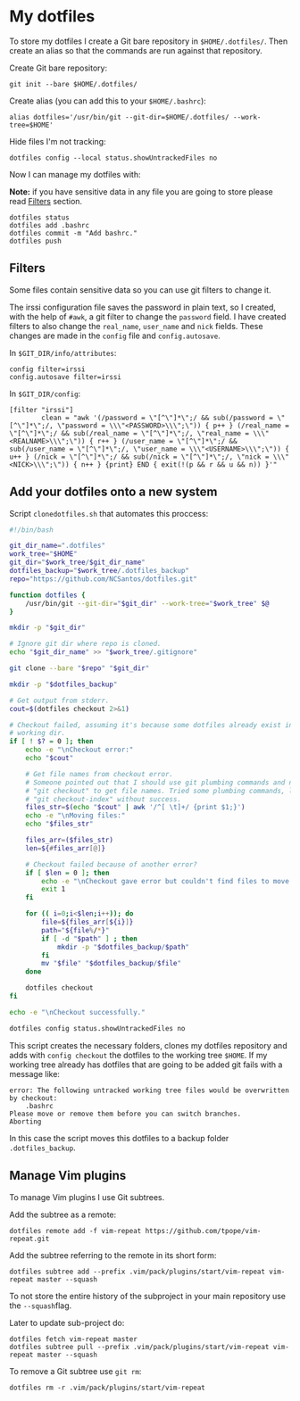 # My dotfiles

To store my dotfiles I create a Git bare repository in `$HOME/.dotfiles/`. Then create an alias so that the commands are run against
that repository.

Create Git bare repository:
```
git init --bare $HOME/.dotfiles/
```
Create alias (you can add this to your `$HOME/.bashrc`):
```
alias dotfiles='/usr/bin/git --git-dir=$HOME/.dotfiles/ --work-tree=$HOME'
```
Hide files I'm not tracking:
```
dotfiles config --local status.showUntrackedFiles no
```
Now I can manage my dotfiles with:

**Note:** if you have sensitive data in any file you are going to store please read [Filters](#filters) section.
```
dotfiles status
dotfiles add .bashrc
dotfiles commit -m "Add bashrc."
dotfiles push
```

## Filters

Some files contain sensitive data so you can use git filters to change it.

The irssi configuration file saves the password in plain text, so I created, with the help of `#awk`, a git filter to change
the `password` field. I have created filters to also change the `real_name`, `user_name` and `nick` fields. These changes are
made in the `config` file and `config.autosave`.

In `$GIT_DIR/info/attributes`:
```
config filter=irssi
config.autosave filter=irssi
```
In `$GIT_DIR/config`:
```
[filter "irssi"]
        clean = "awk '(/password = \"[^\"]*\";/ && sub(/password = \"[^\"]*\";/, \"password = \\\"<PASSWORD>\\\";\")) { p++ } (/real_name = \"[^\"]*\";/ && sub(/real_name = \"[^\"]*\";/, \"real_name = \\\"<REALNAME>\\\";\")) { r++ } (/user_name = \"[^\"]*\";/ && sub(/user_name = \"[^\"]*\";/, \"user_name = \\\"<USERNAME>\\\";\")) { u++ } (/nick = \"[^\"]*\";/ && sub(/nick = \"[^\"]*\";/, \"nick = \\\"<NICK>\\\";\")) { n++ } {print} END { exit(!(p && r && u && n)) }'"
```

## Add your dotfiles onto a new system

Script `clonedotfiles.sh` that automates this proccess:
```bash
#!/bin/bash

git_dir_name=".dotfiles"
work_tree="$HOME"
git_dir="$work_tree/$git_dir_name"
dotfiles_backup="$work_tree/.dotfiles_backup"
repo="https://github.com/NCSantos/dotfiles.git"

function dotfiles {
    /usr/bin/git --git-dir="$git_dir" --work-tree="$work_tree" $@
}

mkdir -p "$git_dir"

# Ignore git dir where repo is cloned.
echo "$git_dir_name" >> "$work_tree/.gitignore"

git clone --bare "$repo" "$git_dir"

mkdir -p "$dotfiles_backup"

# Get output from stderr.
cout=$(dotfiles checkout 2>&1)

# Checkout failed, assuming it's because some dotfiles already exist in the
# working dir.
if [ ! $? = 0 ]; then
    echo -e "\nCheckout error:"
    echo "$cout"

    # Get file names from checkout error.
    # Someone pointed out that I should use git plumbing commands and not
    # "git checkout" to get file names. Tried some plumbing commands, like
    # "git checkout-index" without success.
    files_str=$(echo "$cout" | awk '/^[ \t]+/ {print $1;}')
    echo -e "\nMoving files:"
    echo "$files_str"

    files_arr=($files_str)
    len=${#files_arr[@]}

    # Checkout failed because of another error?
    if [ $len = 0 ]; then
        echo -e "\nCheckout gave error but couldn't find files to move."
        exit 1
    fi

    for (( i=0;i<$len;i++)); do
        file=${files_arr[${i}]}
        path="${file%/*}"
        if [ -d "$path" ] ; then
            mkdir -p "$dotfiles_backup/$path"
        fi
        mv "$file" "$dotfiles_backup/$file"
    done

    dotfiles checkout
fi

echo -e "\nCheckout successfully."

dotfiles config status.showUntrackedFiles no
```
This script creates the necessary folders, clones my dotfiles repository and adds with `config checkout` the dotfiles to the
working tree `$HOME`. If my working tree already has dotfiles that are going to be added git fails with a message like:
```
error: The following untracked working tree files would be overwritten by checkout:
    .bashrc
Please move or remove them before you can switch branches.
Aborting
```
In this case the script moves this dotfiles to a backup folder `.dotfiles_backup`.

## Manage Vim plugins

To manage Vim plugins I use Git subtrees.

Add the subtree as a remote:
```
dotfiles remote add -f vim-repeat https://github.com/tpope/vim-repeat.git
```
Add the subtree referring to the remote in its short form:
```
dotfiles subtree add --prefix .vim/pack/plugins/start/vim-repeat vim-repeat master --squash
```
To not store the entire history of the subproject in your main repository use the `--squash`flag.

Later to update sub-project do:
```
dotfiles fetch vim-repeat master
dotfiles subtree pull --prefix .vim/pack/plugins/start/vim-repeat vim-repeat master --squash
```
To remove a Git subtree use `git rm`:
```
dotfiles rm -r .vim/pack/plugins/start/vim-repeat
```
